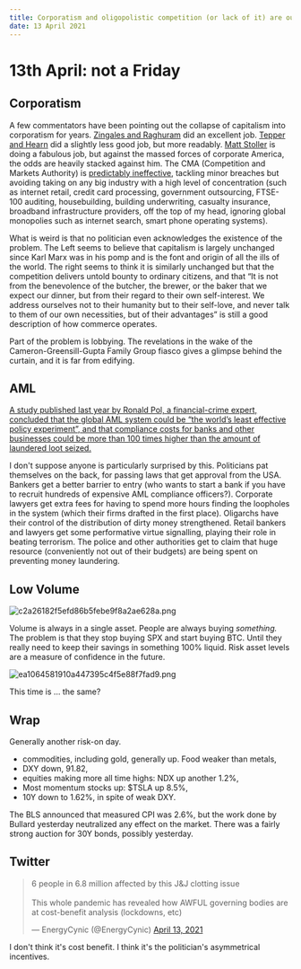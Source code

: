 ```yaml
---
title: Corporatism and oligopolistic competition (or lack of it) are our biggest problems
date: 13 April 2021
---
```


# 13th April: not a Friday

## Corporatism

A few commentators have been pointing out the collapse of capitalism into corporatism for years.
[Zingales and Raghuram](https://www.amazon.co.uk/Saving-Capitalism-Capitalists-Unleashing-Opportunity/dp/0609610708) did an excellent job.
[Tepper and Hearn](https://www.amazon.co.uk/Myth-Capitalism-Monopolies-Death-Competition/dp/1119548195) did a slightly less good job, but more readably.
[Matt Stoller](https://mattstoller.substack.com/) is doing a fabulous job, but against the massed forces of corporate America, the odds are heavily stacked against him.
The CMA (Competition and Markets Authority) is [predictably ineffective](https://www.gov.uk/search/news-and-communications?parent=competition-and-markets-authority&organisations%5B%5D=competition-and-markets-authority&order=most-viewed), tackling minor breaches but avoiding taking on any big industry with a high level of concentration (such as internet retail, credit card processing, government outsourcing, FTSE-100 auditing, housebuilding, building underwriting, casualty insurance, broadband infrastructure providers, off the top of my head, ignoring global monopolies such as internet search, smart phone operating systems). 

What is weird is that no politician even acknowledges the existence of the problem. The Left seems to believe that capitalism is largely unchanged since Karl Marx was in his pomp and is the font and origin of all the ills of the world. The right seems to think it is similarly unchanged but that the competition delivers untold bounty to ordinary citizens, and that  “It is not from the benevolence of the butcher, the brewer, or the baker that we expect our dinner, but from their regard to their own self-interest. We address ourselves not to their humanity but to their self-love, and never talk to them of our own necessities, but of their advantages” is still a good description of how commerce operates.

Part of the problem is lobbying. The revelations in the wake of the Cameron-Greensill-Gupta Family Group fiasco gives a glimpse behind the curtain, and it is far from edifying. 

##  AML

[A study published last year by Ronald Pol, a financial-crime expert, concluded that the global AML system could be “the world’s least effective policy experiment”, and that compliance costs for banks and other businesses could be more than 100 times higher than the amount of laundered loot seized.](https://www.economist.com/finance-and-economics/2021/04/12/the-war-against-money-laundering-is-being-lost?utm_campaign=the-economist-today&utm_medium=newsletter&utm_source=salesforce-marketing-cloud&utm_term=2021-04-12&utm_content=article-link-1&etear=nl_today_1)

I don't suppose anyone is particularly surprised by this. Politicians pat themselves on the back, for passing laws that get approval from the USA. Bankers get a better barrier to entry (who wants to start a bank if you have to recruit hundreds of expensive AML compliance officers?). Corporate lawyers get extra fees for having to spend more hours finding the loopholes in the system (which their firms drafted in the first place). Oligarchs have their control of the distribution of dirty money strengthened. Retail bankers and lawyers get  some performative virtue signalling, playing their role in beating terrorism.  The police and other authorities get to claim that huge resource (conveniently not out of their budgets) are being spent on preventing money laundering. 

## Low Volume

![c2a26182f5efd86b5febe9f8a2ae628a.png]({attach}c2a26182f5efd86b5febe9f8a2ae628a.png)

Volume is always in a single asset. People are always buying *something.* The problem is that they stop buying SPX and start buying BTC. 
Until they really need to keep their savings in something 100% liquid.
Risk asset levels are a measure of confidence in the future.


![ea1064581910a447395c4f5e88f7fad9.png]({attach}ea1064581910a447395c4f5e88f7fad9.png)

This time is … the same?


## Wrap

Generally another risk-on day.

- commodities, including gold, generally up. Food weaker than metals,
- DXY down, 91.82,
- equities making more all time highs: NDX up another 1.2%,
- Most momentum stocks up: $TSLA up 8.5%,
- 10Y down to 1.62%, in spite of weak DXY.

The BLS announced that measured CPI was 2.6%, but the work done by Bullard yesterday neutralized any effect on the market.
There was a fairly strong auction for 30Y bonds, possibly yesterday.

## Twitter

<blockquote class="twitter-tweet"><p lang="en" dir="ltr">6 people in 6.8 million affected by this J&amp;J clotting issue<br><br>This whole pandemic has revealed how AWFUL governing bodies are at cost-benefit analysis (lockdowns, etc)</p>&mdash; EnergyCynic (@EnergyCynic) <a href="https://twitter.com/EnergyCynic/status/1381929361192984577?ref_src=twsrc%5Etfw">April 13, 2021</a></blockquote> <script async src="https://platform.twitter.com/widgets.js" charset="utf-8"></script> 

I don't think it's cost benefit. I think it's the politician's asymmetrical incentives. 